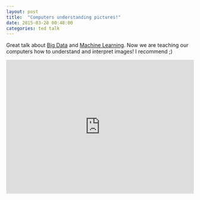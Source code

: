 ```yaml
---
layout: post
title:  "Computers understanding pictures!"
date: 2015-03-28 00:48:00
categories: ted talk
---
```


Great talk about [Big Data](http://en.wikipedia.org/wiki/Big_data) and [Machine Learning](http://en.wikipedia.org/wiki/Machine_learning). Now we are teaching our computers
how to understand and interpret images! I recommend ;)

<iframe src="https://embed-ssl.ted.com/talks/fei_fei_li_how_we_re_teaching_computers_to_understand_pictures.html" width="100%" height="360" frameborder="0" scrolling="no" webkitAllowFullScreen mozallowfullscreen allowFullScreen></iframe>
